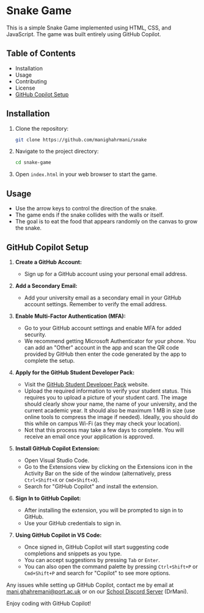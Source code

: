 # Snake Game

This is a simple Snake Game implemented using HTML, CSS, and JavaScript. The game was built entirely using GitHub Copilot.

## Table of Contents

- Installation
- Usage
- Contributing
- License
- [GitHub Copilot Setup](#github-copilot-setup)

## Installation

1. Clone the repository:
    ```sh
    git clone https://github.com/manighahrmani/snake
    ```
2. Navigate to the project directory:
    ```sh
    cd snake-game
    ```
3. Open `index.html` in your web browser to start the game.

## Usage

- Use the arrow keys to control the direction of the snake.
- The game ends if the snake collides with the walls or itself.
- The goal is to eat the food that appears randomly on the canvas to grow the snake.

## GitHub Copilot Setup

1. **Create a GitHub Account:**
   - Sign up for a GitHub account using your personal email address.

2. **Add a Secondary Email:**
   - Add your university email as a secondary email in your GitHub account settings. Remember to verify the email address.

3. **Enable Multi-Factor Authentication (MFA):**
   - Go to your GitHub account settings and enable MFA for added security.
   - We recommend getting Microsoft Authenticator for your phone. You can add an "Other" account in the app and scan the QR code provided by GitHub then enter the code generated by the app to complete the setup.

4. **Apply for the GitHub Student Developer Pack:**
   - Visit the [GitHub Student Developer Pack](https://education.github.com/pack) website.
   - Upload the required information to verify your student status. This requires you to upload a picture of your student card. The image should clearly show your name, the name of your university, and the current academic year. It should also be maximum 1 MB in size (use online tools to compress the image if needed). Ideally, you should do this while on campus Wi-Fi (as they may check your location).
   - Not that this process may take a few days to complete. You will receive an email once your application is approved.

5. **Install GitHub Copilot Extension:**
   - Open Visual Studio Code.
   - Go to the Extensions view by clicking on the Extensions icon in the Activity Bar on the side of the window (alternatively, press `Ctrl+Shift+X` or `Cmd+Shift+X`).
   - Search for "GitHub Copilot" and install the extension.

6. **Sign In to GitHub Copilot:**
   - After installing the extension, you will be prompted to sign in to GitHub.
   - Use your GitHub credentials to sign in.

7. **Using GitHub Copilot in VS Code:**
   - Once signed in, GitHub Copilot will start suggesting code completions and snippets as you type.
   - You can accept suggestions by pressing `Tab` or `Enter`.
   - You can also open the command palette by pressing `Ctrl+Shift+P` or `Cmd+Shift+P` and search for "Copilot" to see more options.

Any issues while setting up GitHub Copilot, contact me by email at [mani.ghahremani@port.ac.uk](mailto:mani.ghahremani@port.ac.uk) or on our [School Discord Server](http://soc.port.ac.uk/discord) (DrMani).

Enjoy coding with GitHub Copilot!
